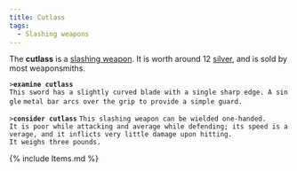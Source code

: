 ```yaml
---
title: Cutlass
tags:
  - Slashing weapons
---
```

The **cutlass** is a [slashing weapon](slashing_weapon "wikilink"). It
is worth around 12 [silver](silver "wikilink"), and is sold by most
weaponsmiths.

`>`**`examine cutlass`**
`This sword has a slightly curved blade with a single sharp edge. A single`
`metal bar arcs over the grip to provide a simple guard.`

`>`**`consider cutlass`**
`This slashing weapon can be wielded one-handed.`
`It is poor while attacking and average while defending; its speed is average, and it inflicts very little damage upon hitting.`
`It weighs three pounds.`

{% include Items.md %}
